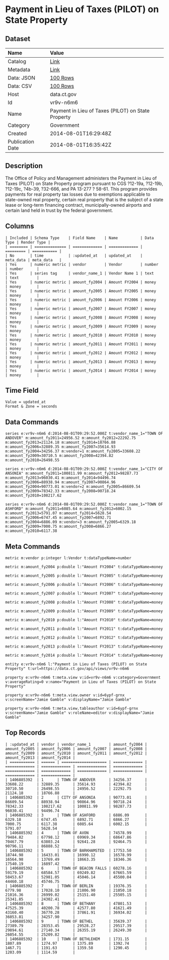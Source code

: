 # Payment in Lieu of Taxes (PILOT) on State Property

## Dataset

| Name | Value |
| :--- | :---- |
| Catalog | [Link](https://catalog.data.gov/dataset/payment-in-lieu-of-taxes-pilot-on-state-property) |
| Metadata | [Link](https://data.ct.gov/api/views/vr9v-n6m6) |
| Data: JSON | [100 Rows](https://data.ct.gov/api/views/vr9v-n6m6/rows.json?max_rows=100) |
| Data: CSV | [100 Rows](https://data.ct.gov/api/views/vr9v-n6m6/rows.csv?max_rows=100) |
| Host | data.ct.gov |
| Id | vr9v-n6m6 |
| Name | Payment in Lieu of Taxes (PILOT) on State Property |
| Category | Government |
| Created | 2014-08-01T16:29:48Z |
| Publication Date | 2014-08-01T16:35:42Z |

## Description

The Office of Policy and Management administers the Payment in Lieu of Taxes (PILOT) on State Property program pursuant to CGS ?12-19a, ?12-19b, ?12-19c, ?4b-39, ?32-666, and PA 13-277 ? 58-61. This program provides payments for real property tax losses due to exemptions applicable to state-owned real property, certain real property that is the subject of a state lease or long-term financing contract, municipally-owned airports and certain land held in trust by the federal government.

## Columns

```ls
| Included | Schema Type    | Field Name    | Name          | Data Type | Render Type |
| ======== | ============== | ============= | ============= | ========= | =========== |
| No       | time           | :updated_at   | updated_at    | meta_data | meta_data   |
| Yes      | numeric metric | vendor        | Vendor        | number    | number      |
| Yes      | series tag     | vendor_name_1 | Vendor Name 1 | text      | text        |
| Yes      | numeric metric | amount_fy2004 | Amount FY2004 | money     | money       |
| Yes      | numeric metric | amount_fy2005 | Amount FY2005 | money     | money       |
| Yes      | numeric metric | amount_fy2006 | Amount FY2006 | money     | money       |
| Yes      | numeric metric | amount_fy2007 | Amount FY2007 | money     | money       |
| Yes      | numeric metric | amount_fy2008 | Amount FY2008 | money     | money       |
| Yes      | numeric metric | amount_fy2009 | Amount FY2009 | money     | money       |
| Yes      | numeric metric | amount_fy2010 | Amount FY2010 | money     | money       |
| Yes      | numeric metric | amount_fy2011 | Amount FY2011 | money     | money       |
| Yes      | numeric metric | amount_fy2012 | Amount FY2012 | money     | money       |
| Yes      | numeric metric | amount_fy2013 | Amount FY2013 | money     | money       |
| Yes      | numeric metric | amount_fy2014 | Amount FY2014 | money     | money       |
```

## Time Field

```ls
Value = updated_at
Format & Zone = seconds
```

## Data Commands

```ls
series e:vr9v-n6m6 d:2014-08-01T09:29:52.000Z t:vendor_name_1="TOWN OF ANDOVER" m:amount_fy2011=24956.52 m:amount_fy2012=22292.75 m:amount_fy2013=21124.18 m:amount_fy2014=18766.88 m:amount_fy2006=32889.35 m:amount_fy2007=35614.93 m:amount_fy2004=34256.37 m:vendor=1 m:amount_fy2005=33608.22 m:amount_fy2009=30710.5 m:amount_fy2008=42394.82 m:amount_fy2010=26498.55

series e:vr9v-n6m6 d:2014-08-01T09:29:52.000Z t:vendor_name_1="CITY OF ANSONIA" m:amount_fy2011=100811.99 m:amount_fy2012=98287.73 m:amount_fy2013=96030.41 m:amount_fy2014=94496.74 m:amount_fy2006=88938.94 m:amount_fy2007=90864.96 m:amount_fy2004=90773.01 m:vendor=2 m:amount_fy2005=86609.54 m:amount_fy2009=78342.33 m:amount_fy2008=90718.24 m:amount_fy2010=108217.62

series e:vr9v-n6m6 d:2014-08-01T09:29:52.000Z t:vendor_name_1="TOWN OF ASHFORD" m:amount_fy2011=6085.64 m:amount_fy2012=6002.15 m:amount_fy2013=5791.07 m:amount_fy2014=5628.54 m:amount_fy2006=6747.45 m:amount_fy2007=6892.71 m:amount_fy2004=6886.09 m:vendor=3 m:amount_fy2005=6329.18 m:amount_fy2009=7000.75 m:amount_fy2008=6866.27 m:amount_fy2010=6117.38
```

## Meta Commands

```ls
metric m:vendor p:integer l:Vendor t:dataTypeName=number

metric m:amount_fy2004 p:double l:"Amount FY2004" t:dataTypeName=money

metric m:amount_fy2005 p:double l:"Amount FY2005" t:dataTypeName=money

metric m:amount_fy2006 p:double l:"Amount FY2006" t:dataTypeName=money

metric m:amount_fy2007 p:double l:"Amount FY2007" t:dataTypeName=money

metric m:amount_fy2008 p:double l:"Amount FY2008" t:dataTypeName=money

metric m:amount_fy2009 p:double l:"Amount FY2009" t:dataTypeName=money

metric m:amount_fy2010 p:double l:"Amount FY2010" t:dataTypeName=money

metric m:amount_fy2011 p:double l:"Amount FY2011" t:dataTypeName=money

metric m:amount_fy2012 p:double l:"Amount FY2012" t:dataTypeName=money

metric m:amount_fy2013 p:double l:"Amount FY2013" t:dataTypeName=money

metric m:amount_fy2014 p:double l:"Amount FY2014" t:dataTypeName=money

entity e:vr9v-n6m6 l:"Payment in Lieu of Taxes (PILOT) on State Property" t:url=https://data.ct.gov/api/views/vr9v-n6m6

property e:vr9v-n6m6 t:meta.view v:id=vr9v-n6m6 v:category=Government v:averageRating=0 v:name="Payment in Lieu of Taxes (PILOT) on State Property"

property e:vr9v-n6m6 t:meta.view.owner v:id=6ypf-grnx v:screenName="Jamie Gamble" v:displayName="Jamie Gamble"

property e:vr9v-n6m6 t:meta.view.tableauthor v:id=6ypf-grnx v:screenName="Jamie Gamble" v:roleName=editor v:displayName="Jamie Gamble"
```

## Top Records

```ls
| :updated_at | vendor | vendor_name_1        | amount_fy2004 | amount_fy2005 | amount_fy2006 | amount_fy2007 | amount_fy2008 | amount_fy2009 | amount_fy2010 | amount_fy2011 | amount_fy2012 | amount_fy2013 | amount_fy2014 | 
| =========== | ====== | ==================== | ============= | ============= | ============= | ============= | ============= | ============= | ============= | ============= | ============= | ============= | ============= | 
| 1406885392  | 1      | TOWN OF ANDOVER      | 34256.37      | 33608.22      | 32889.35      | 35614.93      | 42394.82      | 30710.50      | 26498.55      | 24956.52      | 22292.75      | 21124.18      | 18766.88      | 
| 1406885392  | 2      | CITY OF ANSONIA      | 90773.01      | 86609.54      | 88938.94      | 90864.96      | 90718.24      | 78342.33      | 108217.62     | 100811.99     | 98287.73      | 96030.41      | 94496.74      | 
| 1406885392  | 3      | TOWN OF ASHFORD      | 6886.09       | 6329.18       | 6747.45       | 6892.71       | 6866.27       | 7000.75       | 6117.38       | 6085.64       | 6002.15       | 5791.07       | 5628.54       | 
| 1406885392  | 4      | TOWN OF AVON         | 74578.99      | 79484.82      | 67798.12      | 69969.34      | 68647.86      | 70467.79      | 63803.24      | 92641.28      | 92464.75      | 90796.11      | 86888.52      | 
| 1406885392  | 5      | TOWN OF BARKHAMSTED  | 17753.50      | 18744.98      | 16433.01      | 16990.12      | 16578.99      | 16564.98      | 13769.49      | 18663.35      | 18346.36      | 17540.19      | 16897.42      | 
| 1406885392  | 6      | TOWN OF BEACON FALLS | 60278.16      | 59179.19      | 68584.57      | 69249.82      | 67665.59      | 58453.67      | 52981.05      | 45046.14      | 45500.04      | 44460.18      | 45746.75      | 
| 1406885392  | 7      | TOWN OF BERLIN       | 19376.35      | 6779.98       | 17028.10      | 21806.90      | 21050.18      | 21016.36      | 26999.02      | 25151.40      | 25505.15      | 25341.85      | 24302.41      | 
| 1406885392  | 8      | TOWN OF BETHANY      | 47801.53      | 47525.39      | 40200.78      | 42577.80      | 41621.49      | 43160.40      | 36770.28      | 37861.91      | 36934.02      | 36053.81      | 34257.90      | 
| 1406885392  | 9      | TOWN OF BETHEL       | 35639.37      | 27389.79      | 28353.45      | 29528.27      | 29517.39      | 29894.61      | 27140.34      | 26355.19      | 26249.30      | 26054.55      | 25209.82      | 
| 1406885392  | 10     | TOWN OF BETHLEHEM    | 1731.15       | 1807.89       | 1274.97       | 1375.89       | 1392.74       | 1467.71       | 1191.63       | 1359.58       | 1290.45       | 1203.09       | 1114.59       | 
```